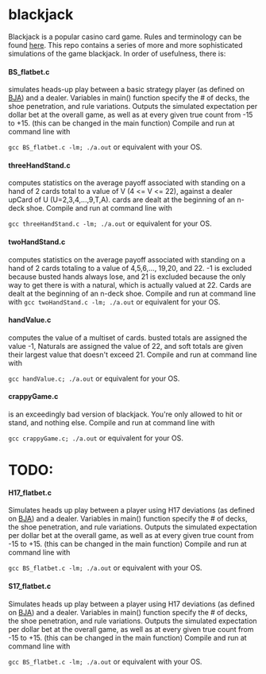 # blackjack
Blackjack is a popular casino card game. Rules and terminology can be found [here](https://bicyclecards.com/how-to-play/blackjack/). This repo contains a series of more and more sophisticated simulations of the game blackjack. In order of usefulness, there is:

#### BS_flatbet.c
simulates heads-up play between a basic strategy player (as defined on [BJA](https://www.blackjackapprenticeship.com/blackjack-strategy-charts/)) and a dealer. Variables in main() function specify the # of decks, the shoe penetration, and rule variations. Outputs the simulated expectation per dollar bet at the overall game, as well as at every given true count from -15 to +15. (this can be changed in the main function)
Compile and run at command line with

`gcc BS_flatbet.c -lm; ./a.out`
or equivalent with your OS.

#### threeHandStand.c
computes statistics on the average payoff associated with standing on a hand of 2 cards total to a value of V (4 <= V <= 22), against a dealer upCard of U (U=2,3,4,...,9,T,A). cards are dealt at the beginning of an n-deck shoe.
Compile and run at command line with

`gcc threeHandStand.c -lm; ./a.out`
or equivalent for your OS.

#### twoHandStand.c
computes statistics on the average payoff associated with standing on a hand of 2 cards totaling to a value of 4,5,6,..., 19,20, and 22. -1 is excluded because busted hands always lose, and 21 is excluded because the only way to get there is with a natural, which is actually valued at 22. Cards are dealt at the beginning of an n-deck shoe.
Compile and run at command line with
`gcc twoHandStand.c -lm; ./a.out`
or equivalent for your OS.

#### handValue.c
computes the value of a multiset of cards. busted totals are assigned the value -1, Naturals are assigned the value of 22, and soft totals are given their largest value that doesn't exceed 21.
Compile and run at command line with

`gcc handValue.c; ./a.out`
or equivalent for your OS.

#### crappyGame.c
is an exceedingly bad version of blackjack. You're only allowed to hit or stand, and nothing else. 
Compile and run at command line with

`gcc crappyGame.c; ./a.out`
or equivalent for your OS.

# TODO:

#### H17_flatbet.c
Simulates heads up play between a player using H17 deviations (as defined on [BJA](https://www.blackjackapprenticeship.com/wp-content/uploads/2019/07/BJA_H17.pdf?utm_source=getresponse&utm_medium=email&utm_campaign=bja_deviations_charts&utm_content=Here+are+your+Blackjack+Deviations+Charts)) and a dealer. Variables in main() function specify the # of decks, the shoe penetration, and rule variations. Outputs the simulated expectation per dollar bet at the overall game, as well as at every given true count from -15 to +15. (this can be changed in the main function)
Compile and run at command line with

`gcc BS_flatbet.c -lm; ./a.out`
or equivalent with your OS.

#### S17_flatbet.c
Simulates heads up play between a player using H17 deviations (as defined on [BJA]( https://www.blackjackapprenticeship.com/wp-content/uploads/2019/07/BJA_S17.pdf?utm_source=getresponse&utm_medium=email&utm_campaign=bja_deviations_charts&utm_content=Here+are+your+Blackjack+Deviations+Charts)) and a dealer. Variables in main() function specify the # of decks, the shoe penetration, and rule variations. Outputs the simulated expectation per dollar bet at the overall game, as well as at every given true count from -15 to +15. (this can be changed in the main function)
Compile and run at command line with

`gcc BS_flatbet.c -lm; ./a.out`
or equivalent with your OS.
